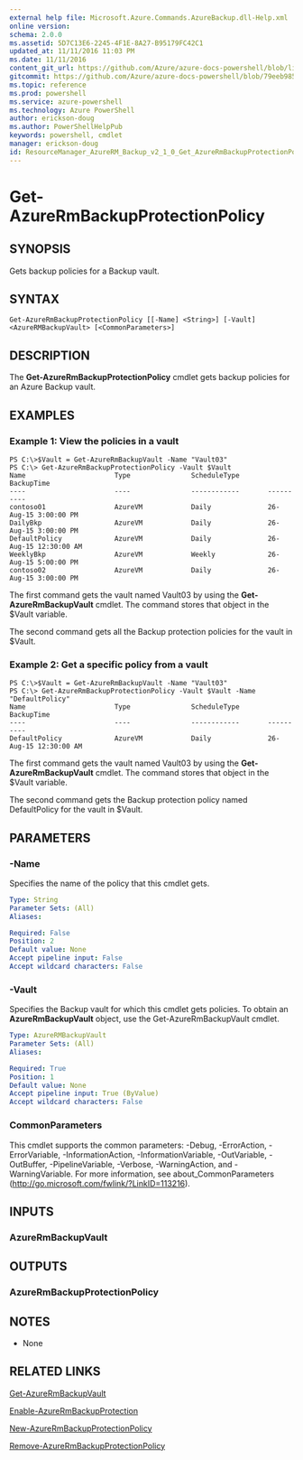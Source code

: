 ```yaml
---
external help file: Microsoft.Azure.Commands.AzureBackup.dll-Help.xml
online version: 
schema: 2.0.0
ms.assetid: 5D7C13E6-2245-4F1E-8A27-B95179FC42C1
updated_at: 11/11/2016 11:03 PM
ms.date: 11/11/2016
content_git_url: https://github.com/Azure/azure-docs-powershell/blob/live/azureps-cmdlets-docs/ResourceManager/AzureRM.Backup/v2.1.0/Get-AzureRmBackupProtectionPolicy.md
gitcommit: https://github.com/Azure/azure-docs-powershell/blob/79eeb985ea480979357fb4695832a0c3d29a48bf/azureps-cmdlets-docs/ResourceManager/AzureRM.Backup/v2.1.0/Get-AzureRmBackupProtectionPolicy.md
ms.topic: reference
ms.prod: powershell
ms.service: azure-powershell
ms.technology: Azure PowerShell
author: erickson-doug
ms.author: PowerShellHelpPub
keywords: powershell, cmdlet
manager: erickson-doug
id: ResourceManager_AzureRM_Backup_v2_1_0_Get_AzureRmBackupProtectionPolicy_md
---
```


# Get-AzureRmBackupProtectionPolicy

## SYNOPSIS
Gets backup policies for a Backup vault.

## SYNTAX

```
Get-AzureRmBackupProtectionPolicy [[-Name] <String>] [-Vault] <AzureRMBackupVault> [<CommonParameters>]
```

## DESCRIPTION
The **Get-AzureRmBackupProtectionPolicy** cmdlet gets backup policies for an Azure Backup vault.

## EXAMPLES

### Example 1: View the policies in a vault
```
PS C:\>$Vault = Get-AzureRmBackupVault -Name "Vault03"
PS C:\> Get-AzureRmBackupProtectionPolicy -Vault $Vault 
Name                      Type               ScheduleType       BackupTime
----                      ----               ------------       ----------
contoso01                 AzureVM            Daily              26-Aug-15 3:00:00 PM
DailyBkp                  AzureVM            Daily              26-Aug-15 3:00:00 PM
DefaultPolicy             AzureVM            Daily              26-Aug-15 12:30:00 AM
WeeklyBkp                 AzureVM            Weekly             26-Aug-15 5:00:00 PM
contoso02                 AzureVM            Daily              26-Aug-15 3:00:00 PM
```

The first command gets the vault named Vault03 by using the **Get-AzureRmBackupVault** cmdlet.
The command stores that object in the $Vault variable.

The second command gets all the Backup protection policies for the vault in $Vault.

### Example 2: Get a specific policy from a vault
```
PS C:\>$Vault = Get-AzureRmBackupVault -Name "Vault03"
PS C:\> Get-AzureRmBackupProtectionPolicy -Vault $Vault -Name "DefaultPolicy"
Name                      Type               ScheduleType       BackupTime
----                      ----               ------------       ----------
DefaultPolicy             AzureVM            Daily              26-Aug-15 12:30:00 AM
```

The first command gets the vault named Vault03 by using the **Get-AzureRmBackupVault** cmdlet.
The command stores that object in the $Vault variable.

The second command gets the Backup protection policy named DefaultPolicy for the vault in $Vault.

## PARAMETERS

### -Name
Specifies the name of the policy that this cmdlet gets.

```yaml
Type: String
Parameter Sets: (All)
Aliases: 

Required: False
Position: 2
Default value: None
Accept pipeline input: False
Accept wildcard characters: False
```

### -Vault
Specifies the Backup vault for which this cmdlet gets policies.
To obtain an **AzureRmBackupVault** object, use the Get-AzureRmBackupVault cmdlet.

```yaml
Type: AzureRMBackupVault
Parameter Sets: (All)
Aliases: 

Required: True
Position: 1
Default value: None
Accept pipeline input: True (ByValue)
Accept wildcard characters: False
```

### CommonParameters
This cmdlet supports the common parameters: -Debug, -ErrorAction, -ErrorVariable, -InformationAction, -InformationVariable, -OutVariable, -OutBuffer, -PipelineVariable, -Verbose, -WarningAction, and -WarningVariable. For more information, see about_CommonParameters (http://go.microsoft.com/fwlink/?LinkID=113216).

## INPUTS

### AzureRmBackupVault

## OUTPUTS

### AzureRmBackupProtectionPolicy

## NOTES
* None

## RELATED LINKS

[Get-AzureRmBackupVault](xref:ResourceManager/AzureRM.Backup/v2.1.0/Get-AzureRmBackupVault.md)

[Enable-AzureRmBackupProtection](xref:ResourceManager/AzureRM.Backup/v2.1.0/Enable-AzureRmBackupProtection.md)

[New-AzureRmBackupProtectionPolicy](xref:ResourceManager/AzureRM.Backup/v2.1.0/New-AzureRmBackupProtectionPolicy.md)

[Remove-AzureRmBackupProtectionPolicy](xref:ResourceManager/AzureRM.Backup/v2.1.0/Remove-AzureRmBackupProtectionPolicy.md)


